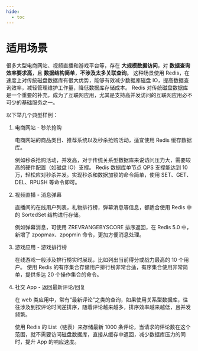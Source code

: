 ```yaml
---
hide:
  - toc
---
```


# 适用场景

很多大型电商网站、视频直播和游戏平台等，存在 **大规模数据访问**，对 **数据查询效率要求高**，且 **数据结构简单**，**不涉及太多关联查询**。
这种场景使用 Redis，在速度上对传统磁盘数据库有很大优势，能够有效减少数据库磁盘 IO，提高数据查询效率，减轻管理维护工作量，降低数据库存储成本。
Redis 对传统磁盘数据库是一个重要的补充，成为了互联网应用，尤其是支持高并发访问的互联网应用必不可少的基础服务之一。

以下举几个典型样例：

1. 电商网站 - 秒杀抢购

    电商网站的商品类目、推荐系统以及秒杀抢购活动，适宜使用 Redis 缓存数据库。

    例如秒杀抢购活动，并发高，对于传统关系型数据库来说访问压力大，需要较高的硬件配置（如磁盘 IO）支撑。
    Redis 数据库单节点 QPS 支撑能达到 10 万，轻松应对秒杀并发。实现秒杀和数据加锁的命令简单，使用 SET、GET、DEL、RPUSH 等命令即可。

2. 视频直播 - 消息弹幕

    直播间的在线用户列表，礼物排行榜，弹幕消息等信息，都适合使用 Redis 中的 SortedSet 结构进行存储。

    例如弹幕消息，可使用 ZREVRANGEBYSCORE 排序返回，在 Redis 5.0 中，新增了 zpopmax、zpopmin 命令，更加方便消息处理。

3. 游戏应用 - 游戏排行榜

    在线游戏一般涉及排行榜实时展现，比如列出当前得分或战力最高的 10 个用户。
    使用 Redis 的有序集合存储用户排行榜非常合适，有序集合使用非常简单，提供多达 20 个操作集合的命令。

4. 社交 App - 返回最新评论/回复

    在 web 类应用中，常有“最新评论”之类的查询，如果使用关系型数据库，往往涉及到按评论时间逆排序，随着评论越来越多，排序效率越来越低，且并发频繁。

    使用 Redis 的 List（链表）来存储最新 1000 条评论，当请求的评论数在这个范围，就不需要访问磁盘数据库，直接从缓存中返回，减少数据库压力的同时，提升 App 的响应速度。
